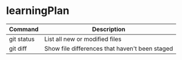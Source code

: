 # learningPlan

| Command | Description |
| --- | --- |
| git status | List all new or modified files |
| git diff | Show file differences that haven't been staged |
